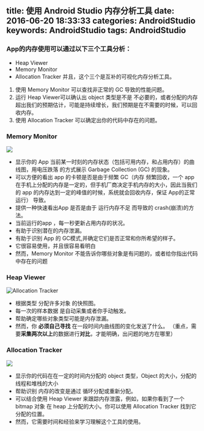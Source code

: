 title: 使用 Android Studio 内存分析工具
date: 2016-06-20 18:33:33
categories: AndroidStudio
keywords: AndroidStudio
tags: AndroidStudio
---


### App的内存使用可以通过以下三个工具分析： 
- Heap Viewer
- Memory Monitor
- Allocation Tracker
并且，这个三个是互补的可视化内存分析工具。

1. 使用 Memory Monitor 可以查找非正常的 GC 导致的性能问题。
2. 运行 Heap Viewer可以确认出 object 类型是不是 不必要的，或者分配的内存超出我们的预期估计，可能是持续增长，我们预期是在不需要的时候，可以回收内存。
3. 使用 Allocation Tracker 可以确定出你的代码中存在的问题。

### Memory Monitor
![](http://7xlcno.com1.z0.glb.clouddn.com/AS_memory_01.png)
- 显示你的 App 当前某一时刻的内存状态（包括可用内存，和占用内存）的曲线图，用电压跌落 的方式展示 Garbage Collection (GC) 的现象。
- 可以方便的看出 app 的卡顿是否是由于频繁 GC（内存 频繁回收，一个 app 在手机上分配的内存是一定的，但手机厂商决定手机内存的大小，因此当我们的 app 的内存达到一定的峰值的时候，系统就会回收内存，保证 App的正常运行） 导致。
- 提供一种快速看出App 是否是由于 运行内存不足 而导致的 crash(崩溃)的方法。
- 当前运行的app ，每一秒更新占用内存的状况。
- 有助于识别潜在的内存泄漏。
- 有助于识别 App 的 GC模式,并确定它们是否正常和你所希望的样子。
- 它很容易使用，并且很容易看明白
- 然而，Memory Monitor 不能告诉你哪些对象是有问题的，或者给你指出代码中存在的问题

### Heap Viewer
![Allocation Tracker](http://7xlcno.com1.z0.glb.clouddn.com/AS_memory_02.png)
- 根据类型 分配许多对象 的快照图。
- 每一次的样本数据 是自动采集或者你手动触发。
- 帮助确定哪些对象类型可能是内存泄漏。
- 然而，你 **必须自己寻找** 在一段时间内曲线图的变化发送了什么。 （重点，需要**采集两次以上**的数据进行**对比**，才能明确，出问题的地方在哪里）
### Allocation Tracker
[![](http://7xlcno.com1.z0.glb.clouddn.com/AS_memory_03.png)](# "Allocation Tracker")
- 显示你的代码在在一定的时间内分配的 object 类型，Object 的大小，分配的线程和堆栈的大小
- 帮助识别 内存的改变是通过 循环分配或重新分配。
- 可以结合使用 Heap Viewer 来跟踪内存泄露，例如，如果你看到了一个 bitmap 对象 在 heap 上分配的大小。你可以使用 Allocation Tracker 找到它分配的位置。
- 然而，它需要时间和经验来学习理解这个工具的使用。

